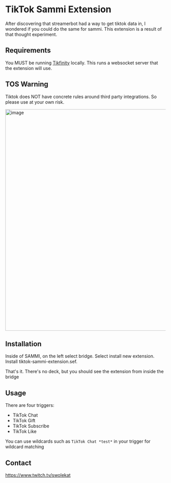 # TikTok Sammi Extension

After discovering that streamerbot had a way to get tiktok data in, I wondered if you could do the same for sammi. This extension is a result of that thought experiment.

## Requirements
You MUST be running [Tikfinity](https://tikfinity.zerody.one/) locally. This runs a websocket server that the extension will use.

## TOS Warning
Tiktok does NOT have concrete rules around third party integrations. So please use at your own risk.

<img width="818" height="694" alt="image" src="https://github.com/user-attachments/assets/f2a2b64d-9a40-4fb5-8bb5-7de7323f9c04" />


## Installation
Inside of SAMMI, on the left select bridge. Select install new extension. Install tiktok-sammi-extension.sef.

That's it. There's no deck, but you should see the extension from inside the bridge

## Usage
There are four triggers:
* TikTok Chat
* TikTok Gift
* TikTok Subscribe
* TikTok Like

You can use wildcards such as `TikTok Chat *test*` in your trigger for wildcard matching

## Contact
https://www.twitch.tv/swolekat
